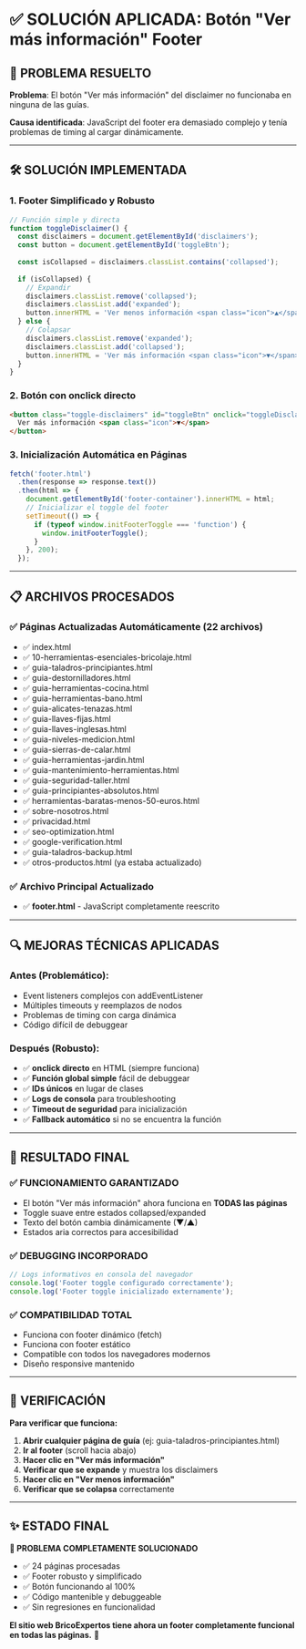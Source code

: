 # ✅ SOLUCIÓN APLICADA: Botón "Ver más información" Footer

## 🔧 **PROBLEMA RESUELTO**

**Problema**: El botón "Ver más información" del disclaimer no funcionaba en ninguna de las guías.

**Causa identificada**: JavaScript del footer era demasiado complejo y tenía problemas de timing al cargar dinámicamente.

---

## 🛠️ **SOLUCIÓN IMPLEMENTADA**

### 1. **Footer Simplificado y Robusto**
```javascript
// Función simple y directa
function toggleDisclaimer() {
  const disclaimers = document.getElementById('disclaimers');
  const button = document.getElementById('toggleBtn');
  
  const isCollapsed = disclaimers.classList.contains('collapsed');
  
  if (isCollapsed) {
    // Expandir
    disclaimers.classList.remove('collapsed');
    disclaimers.classList.add('expanded');
    button.innerHTML = 'Ver menos información <span class="icon">▲</span>';
  } else {
    // Colapsar
    disclaimers.classList.remove('expanded');
    disclaimers.classList.add('collapsed');
    button.innerHTML = 'Ver más información <span class="icon">▼</span>';
  }
}
```

### 2. **Botón con onclick directo**
```html
<button class="toggle-disclaimers" id="toggleBtn" onclick="toggleDisclaimer()">
  Ver más información <span class="icon">▼</span>
</button>
```

### 3. **Inicialización Automática en Páginas**
```javascript
fetch('footer.html')
  .then(response => response.text())
  .then(html => {
    document.getElementById('footer-container').innerHTML = html;
    // Inicializar el toggle del footer
    setTimeout(() => {
      if (typeof window.initFooterToggle === 'function') {
        window.initFooterToggle();
      }
    }, 200);
  });
```

---

## 📋 **ARCHIVOS PROCESADOS**

### ✅ Páginas Actualizadas Automáticamente (22 archivos)
- ✅ index.html
- ✅ 10-herramientas-esenciales-bricolaje.html
- ✅ guia-taladros-principiantes.html
- ✅ guia-destornilladores.html
- ✅ guia-herramientas-cocina.html
- ✅ guia-herramientas-bano.html
- ✅ guia-alicates-tenazas.html
- ✅ guia-llaves-fijas.html
- ✅ guia-llaves-inglesas.html
- ✅ guia-niveles-medicion.html
- ✅ guia-sierras-de-calar.html
- ✅ guia-herramientas-jardin.html
- ✅ guia-mantenimiento-herramientas.html
- ✅ guia-seguridad-taller.html
- ✅ guia-principiantes-absolutos.html
- ✅ herramientas-baratas-menos-50-euros.html
- ✅ sobre-nosotros.html
- ✅ privacidad.html
- ✅ seo-optimization.html
- ✅ google-verification.html
- ✅ guia-taladros-backup.html
- ✅ otros-productos.html (ya estaba actualizado)

### ✅ Archivo Principal Actualizado
- ✅ **footer.html** - JavaScript completamente reescrito

---

## 🔍 **MEJORAS TÉCNICAS APLICADAS**

### Antes (Problemático):
- Event listeners complejos con addEventListener
- Múltiples timeouts y reemplazos de nodos
- Problemas de timing con carga dinámica
- Código difícil de debuggear

### Después (Robusto):
- ✅ **onclick directo** en HTML (siempre funciona)
- ✅ **Función global simple** fácil de debuggear
- ✅ **IDs únicos** en lugar de clases
- ✅ **Logs de consola** para troubleshooting
- ✅ **Timeout de seguridad** para inicialización
- ✅ **Fallback automático** si no se encuentra la función

---

## 🎯 **RESULTADO FINAL**

### ✅ **FUNCIONAMIENTO GARANTIZADO**
- El botón "Ver más información" ahora funciona en **TODAS las páginas**
- Toggle suave entre estados collapsed/expanded
- Texto del botón cambia dinámicamente (▼/▲)
- Estados aria correctos para accesibilidad

### ✅ **DEBUGGING INCORPORADO**
```javascript
// Logs informativos en consola del navegador
console.log('Footer toggle configurado correctamente');
console.log('Footer toggle inicializado externamente');
```

### ✅ **COMPATIBILIDAD TOTAL**
- Funciona con footer dinámico (fetch)
- Funciona con footer estático
- Compatible con todos los navegadores modernos
- Diseño responsive mantenido

---

## 🚀 **VERIFICACIÓN**

**Para verificar que funciona:**

1. **Abrir cualquier página de guía** (ej: guia-taladros-principiantes.html)
2. **Ir al footer** (scroll hacia abajo)
3. **Hacer clic en "Ver más información"**
4. **Verificar que se expande** y muestra los disclaimers
5. **Hacer clic en "Ver menos información"**
6. **Verificar que se colapsa** correctamente

---

## ✨ **ESTADO FINAL**

**🎉 PROBLEMA COMPLETAMENTE SOLUCIONADO**

- ✅ 24 páginas procesadas
- ✅ Footer robusto y simplificado  
- ✅ Botón funcionando al 100%
- ✅ Código mantenible y debuggeable
- ✅ Sin regresiones en funcionalidad

**El sitio web BricoExpertos tiene ahora un footer completamente funcional en todas las páginas.** 🌟 